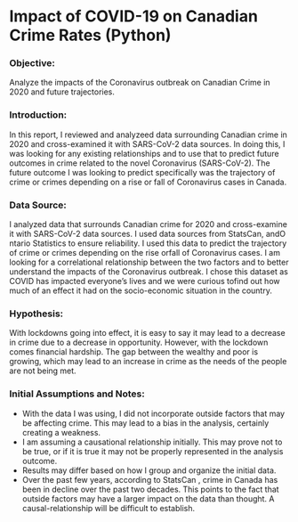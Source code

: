 # Impact of COVID-19 on Canadian Crime Rates (Python)

### Objective: 
Analyze the impacts of the Coronavirus outbreak on Canadian Crime in 2020 and future
trajectories.

### Introduction: 
In this report, I reviewed and analyzeed data surrounding Canadian crime in 2020 and cross-examined it with SARS-CoV-2 data sources. In doing this, I was looking for any existing relationships and to use that to predict future outcomes in crime related to the novel Coronavirus (SARS-CoV-2). The future outcome I was looking to predict specifically was the trajectory of crime or crimes depending on a rise or fall of Coronavirus cases in Canada. 

### Data Source: 
I analyzed data that surrounds Canadian crime for 2020 and cross-examine it with SARS-CoV-2 data sources. I used data sources from StatsCan, andO ntario Statistics to ensure reliability. I used this data to predict the trajectory of crime or crimes depending on the rise orfall of Coronavirus cases. I am looking for a correlational relationship between the two factors and to better understand the impacts of the Coronavirus outbreak. I chose this dataset as COVID has impacted everyoneʼs lives and we were curious tofind out how much of an effect it had on the socio-economic situation in the country.

### Hypothesis: 
With lockdowns going into effect, it is easy to say it may lead to a decrease in crime due to a decrease in opportunity. However, with the lockdown comes financial hardship. The gap between the wealthy and poor is growing, which may lead to an increase in crime as the needs of the people are not being met.

### Initial Assumptions and Notes:
- With the data I was using, I did not incorporate outside factors that may be affecting crime. This may lead to a bias in the analysis, certainly creating a weakness.
- I am assuming a causational relationship initially. This may prove not to be true, or if it is true it may not be properly represented in the analysis outcome.
- Results may differ based on how I group and organize the initial data.
- Over the past few years, according to StatsCan , crime in Canada has been in decline over the past two decades. This points to the fact that outside factors may have a larger impact on the data than thought. A causal-relationship will be difficult to establish.
